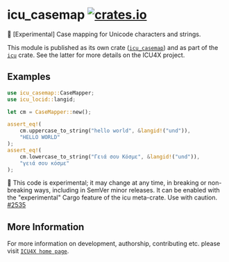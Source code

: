 # icu_casemap [![crates.io](https://img.shields.io/crates/v/icu_casemap)](https://crates.io/crates/icu_casemap)

<!-- cargo-rdme start -->

🚧 \[Experimental\] Case mapping for Unicode characters and strings.

This module is published as its own crate ([`icu_casemap`](https://docs.rs/icu_casemap/latest/icu_casemap/))
and as part of the [`icu`](https://docs.rs/icu/latest/icu/) crate. See the latter for more details on the ICU4X project.

## Examples

```rust
use icu_casemap::CaseMapper;
use icu_locid::langid;

let cm = CaseMapper::new();

assert_eq!(
    cm.uppercase_to_string("hello world", &langid!("und")),
    "HELLO WORLD"
);
assert_eq!(
    cm.lowercase_to_string("Γειά σου Κόσμε", &langid!("und")),
    "γειά σου κόσμε"
);
```

<div class="stab unstable">
🚧 This code is experimental; it may change at any time, in breaking or non-breaking ways,
including in SemVer minor releases. It can be enabled with the "experimental" Cargo feature
of the icu meta-crate. Use with caution.
<a href="https://github.com/unicode-org/icu4x/issues/2535">#2535</a>
</div>

[`ICU4X`]: ../icu/index.html

<!-- cargo-rdme end -->

## More Information

For more information on development, authorship, contributing etc. please visit [`ICU4X home page`](https://github.com/unicode-org/icu4x).
